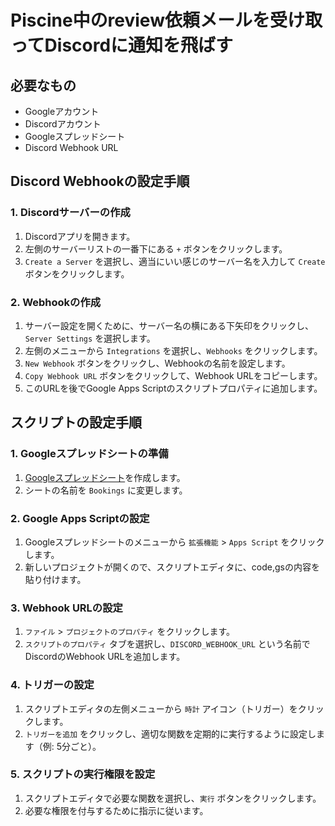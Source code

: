 # Piscine中のreview依頼メールを受け取ってDiscordに通知を飛ばす

## 必要なもの

- Googleアカウント
- Discordアカウント
- Googleスプレッドシート
- Discord Webhook URL

## Discord Webhookの設定手順

### 1. Discordサーバーの作成

1. Discordアプリを開きます。
2. 左側のサーバーリストの一番下にある `+` ボタンをクリックします。
3. `Create a Server` を選択し、適当にいい感じのサーバー名を入力して `Create` ボタンをクリックします。

### 2. Webhookの作成

1. サーバー設定を開くために、サーバー名の横にある下矢印をクリックし、`Server Settings` を選択します。
2. 左側のメニューから `Integrations` を選択し、`Webhooks` をクリックします。
3. `New Webhook` ボタンをクリックし、Webhookの名前を設定します。
4. `Copy Webhook URL` ボタンをクリックして、Webhook URLをコピーします。
5. このURLを後でGoogle Apps Scriptのスクリプトプロパティに追加します。

## スクリプトの設定手順

### 1. Googleスプレッドシートの準備

1. [Googleスプレッドシート](https://docs.google.com/spreadsheets/)を作成します。
2. シートの名前を `Bookings` に変更します。

### 2. Google Apps Scriptの設定

1. Googleスプレッドシートのメニューから `拡張機能` > `Apps Script` をクリックします。
2. 新しいプロジェクトが開くので、スクリプトエディタに、code,gsの内容を貼り付けます。

### 3. Webhook URLの設定

1. `ファイル` > `プロジェクトのプロパティ` をクリックします。
2. `スクリプトのプロパティ` タブを選択し、`DISCORD_WEBHOOK_URL` という名前でDiscordのWebhook URLを追加します。

### 4. トリガーの設定

1. スクリプトエディタの左側メニューから `時計` アイコン（トリガー）をクリックします。
2. `トリガーを追加` をクリックし、適切な関数を定期的に実行するように設定します（例: 5分ごと）。

### 5. スクリプトの実行権限を設定

1. スクリプトエディタで必要な関数を選択し、`実行` ボタンをクリックします。
2. 必要な権限を付与するために指示に従います。
